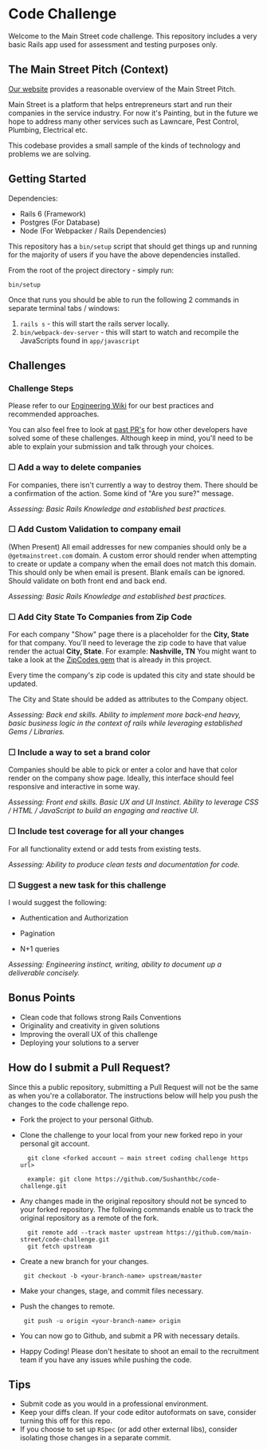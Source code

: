 # Code Challenge

Welcome to the Main Street code challenge. This repository includes a very basic Rails app used for assessment and testing purposes only.

## The Main Street Pitch (Context)

[Our website](https://www.getmainstreet.com/) provides a reasonable overview of the Main Street Pitch.

Main Street is a platform that helps entrepreneurs start and run their companies in the service industry. For now it's Painting, but in the future we hope to address many other services such as Lawncare, Pest Control, Plumbing, Electrical etc.

This codebase provides a small sample of the kinds of technology and problems we are solving.

## Getting Started

Dependencies:

- Rails 6 (Framework)
- Postgres (For Database)
- Node (For Webpacker / Rails Dependencies)

This repository has a `bin/setup` script that should get things up and running for the majority of users if you have the above dependencies installed.

From the root of the project directory - simply run:

`bin/setup`

Once that runs you should be able to run the following 2 commands in separate terminal tabs / windows:

1.  `rails s` - this will start the rails server locally.
2.  `bin/webpack-dev-server` - this will start to watch and recompile the JavaScripts found in `app/javascript`

## Challenges

### **Challenge Steps**

Please refer to our [Engineering Wiki](https://www.notion.so/getmainstreet/Engineering-Wiki-92df623daaeb4022892d331feb20aadf) for our best practices and recommended approaches.

You can also feel free to look at [past PR's](https://github.com/main-street/code-challenge/pulls) for how other developers have solved some of these challenges. Although keep in mind, you'll need to be able to explain your submission and talk through your choices.

### **☐ Add a way to delete companies**

For companies, there isn't currently a way to destroy them. There should be a confirmation of the action. Some kind of "Are you sure?" message.

_Assessing: Basic Rails Knowledge and established best practices._

### **☐ Add Custom Validation to company email**

(When Present) All email addresses for new companies should only be a `@getmainstreet.com` domain. A custom error should render when attempting to create or update a company when the email does not match this domain. This should only be when email is present. Blank emails can be ignored. Should validate on both front end and back end.

_Assessing: Basic Rails Knowledge and established best practices._

### **☐ Add City State To Companies from Zip Code**

For each company "Show" page there is a placeholder for the **City, State** for that company. You'll need to leverage the zip code to have that value render the actual **City, State**. For example: **Nashville, TN** You might want to take a look at the [ZipCodes gem](https://github.com/monterail/zip-codes) that is already in this project.

Every time the company's zip code is updated this city and state should be updated.

The City and State should be added as attributes to the Company object.

_Assessing: Back end skills. Ability to implement more back-end heavy, basic business logic in the context of rails while leveraging established Gems / Libraries._

### **☐ Include a way to set a brand color**

Companies should be able to pick or enter a color and have that color render on the company show page. Ideally, this interface should feel responsive and interactive in some way.

_Assessing: Front end skills. Basic UX and UI Instinct. Ability to leverage CSS / HTML / JavaScript to build an engaging and reactive UI._

### **☐ Include test coverage for all your changes**

For all functionality extend or add tests from existing tests.

_Assessing: Ability to produce clean tests and documentation for code._

### **☐ Suggest a new task for this challenge**

I would suggest the following:

- Authentication and Authorization

- Pagination

- N+1 queries

_Assessing: Engineering instinct, writing, ability to document up a deliverable concisely._

## Bonus Points

- Clean code that follows strong Rails Conventions
- Originality and creativity in given solutions
- Improving the overall UX of this challenge
- Deploying your solutions to a server

## How do I submit a Pull Request?

Since this a public repository, submitting a Pull Request will not be the same as when you're a collaborator. The instructions below will help you push the changes to the code challenge repo.

- Fork the project to your personal Github.
- Clone the challenge to your local from your new forked repo in your personal git account.

  ```
    git clone <forked account — main street coding challenge https url>

    example: git clone https://github.com/Sushanthbc/code-challenge.git
  ```

- Any changes made in the original repository should not be synced to your forked repository. The following commands enable us to track the original repository as a remote of the fork.

  ```
    git remote add --track master upstream https://github.com/main-street/code-challenge.git
    git fetch upstream
  ```

- Create a new branch for your changes.

  ```
   git checkout -b <your-branch-name> upstream/master
  ```

- Make your changes, stage, and commit files necessary.
- Push the changes to remote.

  ```
   git push -u origin <your-branch-name> origin
  ```

- You can now go to Github, and submit a PR with necessary details.
- Happy Coding! Please don't hesitate to shoot an email to the recruitment team if you have any issues while pushing the code.

## Tips

- Submit code as you would in a professional environment.
- Keep your diffs clean. If your code editor autoformats on save, consider turning this off for this repo.
- If you choose to set up `RSpec` (or add other external libs), consider isolating those changes in a separate commit.
